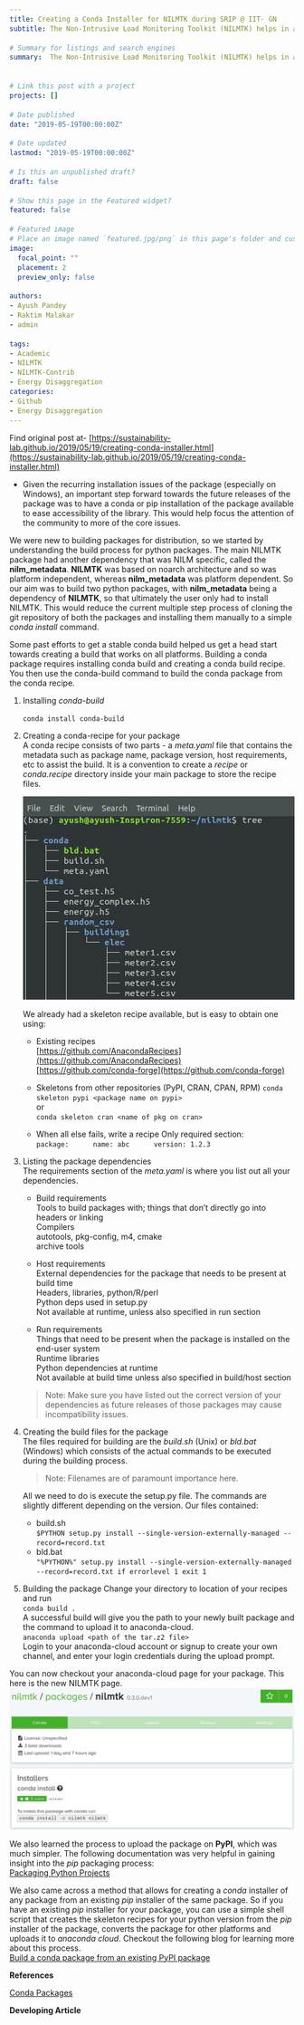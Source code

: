 ```yaml
---
title: Creating a Conda Installer for NILMTK during SRIP @ IIT- GN
subtitle: The Non-Intrusive Load Monitoring Toolkit (NILMTK) helps in analyzing energy data collected in different formats by converting it to a standardized NILMTK-DF using dataset parsers and then providing benchmarking disaggregation algorithms plus comparing the performances of those algorithms using accuracy metrics.  

# Summary for listings and search engines
summary:  The Non-Intrusive Load Monitoring Toolkit (NILMTK) helps in analyzing energy data collected in different formats by converting it to a standardized NILMTK-DF using dataset parsers and then providing benchmarking disaggregation algorithms plus comparing the performances of those algorithms using accuracy metrics. 

    
# Link this post with a project
projects: []

# Date published
date: "2019-05-19T00:00:00Z"

# Date updated
lastmod: "2019-05-19T00:00:00Z"

# Is this an unpublished draft?
draft: false

# Show this page in the Featured widget?
featured: false

# Featured image
# Place an image named `featured.jpg/png` in this page's folder and customize its options here.
image:
  focal_point: ""
  placement: 2
  preview_only: false

authors:
- Ayush Pandey
- Raktim Malakar
- admin

tags:
- Academic
- NILMTK
- NILMTK-Contrib
- Energy Disaggregation
categories:
- Github
- Energy Disaggregation
---
```


Find original post at- 
[https://sustainability-lab.github.io/2019/05/19/creating-conda-installer.html](https://sustainability-lab.github.io/2019/05/19/creating-conda-installer.html)

* Given the recurring installation issues of the package (especially on Windows), an important step forward towards the future releases of the package was to have a conda or pip installation of the package available to ease accessibility of the library. This would help focus the attention of the community to more of the core issues.

We were new to building packages for distribution, so we started by understanding the build process for python packages. The main NILMTK package had another dependency that was NILM specific, called the **nilm_metadata**. **NILMTK** was based on noarch architecture and so was platform independent, whereas **nilm_metadata** was platform dependent. So our aim was to build two python packages, with **nilm_metadata** being a dependency of **NILMTK**, so that ultimately the user only had to install NILMTK. This would reduce the current multiple step process of cloning the git repository of both the packages and installing them manually to a simple *conda install* command.   

Some past efforts to get a stable conda build helped us get a head start towards creating a build that works on all platforms. Building a conda package requires installing conda build and creating a conda build recipe. You then use the conda-build command to build the conda package from the conda recipe.

1. Installing *conda-build*  

    `conda install conda-build`

2. Creating a conda-recipe for your package  
    A conda recipe consists of two parts - a *meta.yaml* file that contains the metadata such as package name, package version, host requirements, etc to assist the build. It is a convention to create a *recipe* or *conda.recipe* directory inside your main package to store the recipe files. 

    ![Recipe](recipe.png "Recipe")

    We already had a skeleton recipe available, but is easy to obtain one using:
    * Existing recipes  
         [https://github.com/AnacondaRecipes](https://github.com/AnacondaRecipes)  
         [https://github.com/conda-forge](https://github.com/conda-forge)
   
    * Skeletons from other repositories (PyPI, CRAN, CPAN, RPM)
            `conda skeleton pypi <package name on pypi>`  
            or  
            `conda skeleton cran <name of pkg on cran>`  

    * When all else fails, write a recipe
         Only required section:  
            ```
            package:     
              name: abc     
              version: 1.2.3    
             ```
3. Listing the package dependencies  
       The requirements section of the *meta.yaml* is where you list out all your dependencies.

    * Build requirements  
        Tools to build packages with; things that don’t directly go into headers or linking  
        Compilers  
        autotools, pkg-config, m4, cmake  
        archive tools  

    * Host requirements  
        External dependencies for the package that needs to be present at build time  
        Headers, libraries, python/R/perl  
        Python deps used in setup.py  
        Not available at runtime, unless also specified in run section  

    * Run requirements  
        Things that need to be present when the package is installed on the end-user system  
        Runtime libraries  
        Python dependencies at runtime  
        Not available at build time unless also specified in build/host section  

    > Note: Make sure you have listed out the correct version of your dependencies as future releases of those packages may cause incompatibility issues. 
4. Creating the build files for the package  
    The files required for building are the *build.sh* (Unix) or *bld.bat* (Windows) which consists of the actual commands to be executed during the building process.

    > Note: Filenames are of paramount importance here.  
    
    All we need to do is execute the setup.py file. The commands are slightly different depending on the version. Our files contained:
    * build.sh  
        `$PYTHON setup.py install --single-version-externally-managed --record=record.txt`
    * bld.bat  
        `"%PYTHON%" setup.py install --single-version-externally-managed --record=record.txt
        if errorlevel 1 exit 1`  
5. Building the package
    Change your directory to location of your recipes and run  
    `conda build .`  
    A successful build will give you the path to your newly built package and the command to upload it to anaconda-cloud.  
    `anaconda upload <path of the tar.z2 file>`  
    Login to your anaconda-cloud account or signup to create your own channel, and enter your login credentials during the upload prompt.  

You can now checkout your anaconda-cloud page for your package. This here is the new NILMTK page.
![NILMTK Page](featured.png "NILMTK Page") 

We also learned the process to upload the package on **PyPI**, which was much simpler. The following documentation was very helpful in gaining insight into the *pip* packaging process:  
[Packaging Python Projects](https://packaging.python.org/tutorials/packaging-projects/ "Packaging Python Projects")  

We also came across a method that allows for creating a *conda* installer of any package from an existing *pip* installer of the same package. So if you have an existing *pip* installer for your package, you can use a simple shell script that creates the skeleton recipes for your python version from the *pip* installer of the package, converts the package for other platforms and uploads it to *anaconda cloud*. Checkout the following blog for learning more about this process.  
[Build a conda package from an existing PyPI package](https://medium.com/@giswqs/building-a-conda-package-and-uploading-it-to-anaconda-cloud-6a3abd1c5c52 "Build a conda package from an existing PyPI package")

**References**  

[Conda Packages](https://python-packaging-tutorial.readthedocs.io/en/latest/conda.html "Conda Packages")

**Developing Article**